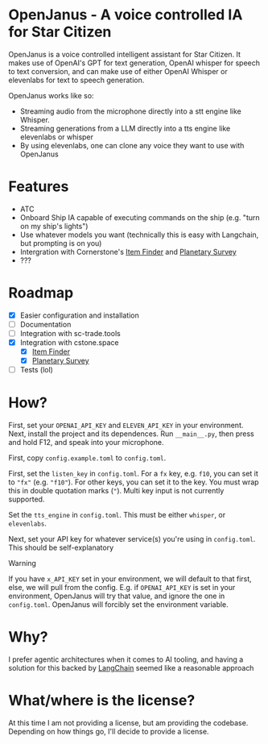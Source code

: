 # OpenJanus - A voice controlled IA for Star Citizen
OpenJanus is a voice controlled intelligent assistant for Star Citizen. It makes use of OpenAI's GPT for text generation, OpenAI whisper for speech to text conversion, and can make use of either OpenAI Whisper or elevenlabs for text to speech generation.

OpenJanus works like so:

- Streaming audio from the microphone directly into a stt engine like Whisper.
- Streaming generations from a LLM directly into a tts engine like elevenlabs or whisper
- By using elevenlabs, one can clone any voice they want to use with OpenJanus

# Features
- ATC
- Onboard Ship IA capable of executing commands on the ship (e.g. "turn on my ship's lights")
- Use whatever models you want (technically this is easy with Langchain, but prompting is on you)
- Intergration with Cornerstone's [Item Finder](https://finder.cstone.space/) and [Planetary Survey](https://survey.cstone.spac)
- ???

# Roadmap
- [x] Easier configuration and installation
- [ ] Documentation
- [ ] Integration with sc-trade.tools
- [x] Integration with cstone.space
    - [x] [Item Finder](https://finder.cstone.space/)
    - [x] [Planetary Survey](https://survey.cstone.spac) 
- [ ] Tests (lol)

# How?
First, set your `OPENAI_API_KEY` and `ELEVEN_API_KEY` in your environment. Next, install the project and its dependences. Run `__main__.py`, then press and hold F12, and speak into your microphone.

First, copy `config.example.toml` to `config.toml`.

First, set the `listen_key` in `config.toml`. For a `fx` key, e.g. `f10`, you can set it to `"fx"` (e.g. `"f10"`). For other keys, you can set it to the key. You must wrap this in double quotation marks (`"`). Multi key input is not currently supported.

Set the `tts_engine` in `config.toml`. This must be either `whisper`, or `elevenlabs`.

Next, set your API key for whatever service(s) you're using in `config.toml`. This should be self-explanatory

> [!WARNING]
> If you have `x_API_KEY` set in your environment, we will default to that first, else, we will pull from the config. E.g. if `OPENAI_API_KEY` is set in your environment, OpenJanus will try that value, and ignore the one in `config.toml`. OpenJanus will forcibly set the environment variable.

# Why?
I prefer agentic architectures when it comes to AI tooling, and having a solution for this backed by [LangChain](https://www.langchain.com/) seemed like a reasonable approach

# What/where is the license?
At this time I am not providing a license, but am providing the codebase. Depending on how things go, I'll decide to provide a license.